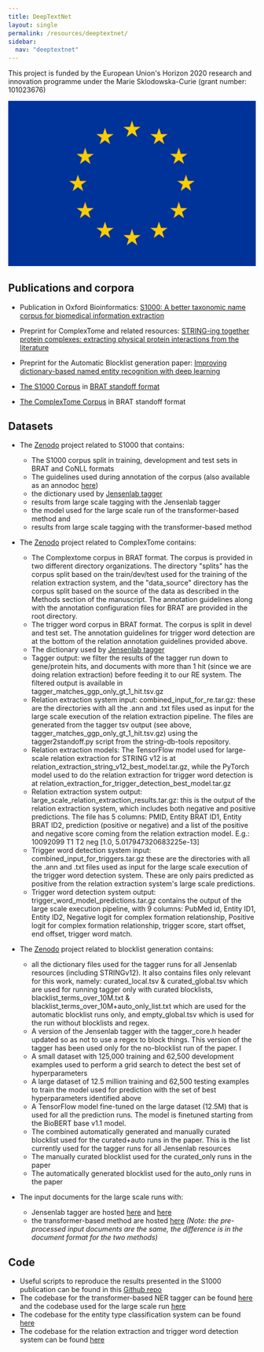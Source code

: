 ```yaml
---
title: DeepTextNet 
layout: single
permalink: /resources/deeptextnet/
sidebar:
  nav: "deeptextnet"
---
```



This project is funded by the European Union's Horizon 2020 research and innovation programme under the Marie Sklodowska-Curie (grant number: 101023676)

![Photo of EU flag](/assets/complextome/EUflag.jpg)  

## Publications and corpora

* Publication in Oxford Bioinformatics: [S1000: A better taxonomic name corpus for biomedical information extraction](https://academic.oup.com/bioinformatics/advance-article/doi/10.1093/bioinformatics/btad369/7192170)
* Preprint for ComplexTome and related resources: [STRING-ing together protein complexes: extracting physical protein interactions from the literature]()
* Preprint for the Automatic Blocklist generation paper: [Improving dictionary-based named entity recognition with deep learning]()

* [The S1000 Corpus](/assets/s1000/S1000-corpus.tar.gz) in [BRAT standoff format](https://brat.nlplab.org/standoff.html)
* [The ComplexTome Corpus](/assets/complextome/ComplexTome.tar.gz) in BRAT standoff format

## Datasets

* The [Zenodo](https://doi.org/10.5281/zenodo.7064902) project related to S1000 that contains: 
  * The S1000 corpus split in training, development and test sets in BRAT and CoNLL formats
  * The guidelines used during annotation of the corpus (also available as an annodoc [here](https://katnastou.github.io/s1000-corpus-annotation-guidelines/))
  * the dictionary used by [Jensenlab tagger](https://github.com/larsjuhljensen/tagger)
  * results from large scale tagging with the Jensenlab tagger 
  * the model used for the large scale run of the transformer-based method and
  * results from large scale tagging with the transformer-based method

* The [Zenodo](https://doi.org/10.5281/zenodo.8139717) project related to ComplexTome contains:
  * The Complextome corpus in BRAT format. The corpus is provided in two different directory organizations. The directory "splits" has the corpus split based on the train/dev/test used for the training of the relation extraction system, and the "data_source" directory has the corpus split based on the source of the data as described in the Methods section of the manuscript. The annotation guidelines along with the annotation configuration files for BRAT are provided in the root directory.
  * The trigger word corpus in BRAT format. The corpus is split in devel and test set. The annotation guidelines for trigger word detection are at the bottom of the relation annotation guidelines provided above.
  * The dictionary used by [Jensenlab tagger](https://github.com/larsjuhljensen/tagger)
  * Tagger output: we filter the results of the tagger run down to gene/protein hits, and documents with more than 1 hit (since we are doing relation extraction) before feeding it to our RE system. The filtered output is available in tagger_matches_ggp_only_gt_1_hit.tsv.gz
  * Relation extraction system input: combined_input_for_re.tar.gz: these are the directories with all the .ann and .txt files used as input for the large scale execution of the relation extraction pipeline. The files are generated from the tagger tsv output (see above, tagger_matches_ggp_only_gt_1_hit.tsv.gz) using the tagger2standoff.py script from the string-db-tools repository.
  * Relation extraction models: The TensorFlow model used for large-scale relation extraction for STRING v12 is at relation_extraction_string_v12_best_model.tar.gz, while the PyTorch model used to do the relation extraction for trigger word detection is at relation_extraction_for_trigger_detection_best_model.tar.gz
  * Relation extraction system output: large_scale_relation_extraction_results.tar.gz: this is the output of the relation extraction system, which includes both negative and positive predictions. The file has 5 columns: PMID, Entity BRAT ID1, Entity BRAT ID2, prediction (positive or negative) and a list of the positive and negative score coming from the relation extraction model. E.g.: 10092099 T1 T2 neg [1.0, 5.017947320683225e-13]
  * Trigger word detection system input: combined_input_for_triggers.tar.gz these are the directories with all the .ann and .txt files used as input for the large scale execution of the trigger word detection system. These are only pairs predicted as positive from the relation extraction system's large scale predictions. 
  * Trigger word detection system output: trigger_word_model_predictions.tar.gz contains the output of the large scale execution pipeline, with 9 columns: PubMed id, Entity ID1, Entity ID2, Negative logit for complex formation relationship, Positive logit for complex formation relationship, trigger score, start offset, end offset, trigger word match.


* The [Zenodo](https://doi.org/10.5281/zenodo.10008720) project related to blocklist generation contains:
  * all the dictionary files used for the tagger runs for all Jensenlab resources (including STRINGv12). It also contains files only relevant for this work, namely: curated_local.tsv & curated_global.tsv which are used for running tagger only with curated blocklists, blacklist_terms_over_10M.txt & blacklist_terms_over_10M+auto_only_list.txt which are used for the automatic blocklist runs only, and empty_global.tsv which is used for the run without blocklists and regex.
  * A version of the Jensenlab tagger with the tagger_core.h header updated so as not to use a regex to block things. This version of the tagger has been used only for the no-blocklist run of the paper. I
  * A small dataset with 125,000 training and 62,500 development examples used to perform a grid search to detect the best set of hyperparameters
  * A large dataset of 12.5 million training and 62,500 testing examples to train the model used for prediction with the set of best hyperparameters identified above 
  * A TensorFlow model fine-tuned on the large dataset (12.5M) that is used for all the prediction runs. The model is finetuned starting from the BioBERT base v1.1 model. 
  * The combined automatically generated and manually curated blocklist used for the curated+auto runs in the paper. This is the list currently used for the tagger runs for all Jensenlab resources
  * The manually curated blocklist used for the curated_only runs in the paper
  * The automatically generated blocklist used for the auto_only runs in the paper


* The input documents for the large scale runs with:
  * Jensenlab tagger are hosted [here](https://a3s.fi/s1000/PubMed-input.tar.gz) and [here](https://a3s.fi/s1000/PMC-OA-input.tar.gz)
  * the transformer-based method are hosted [here](https://a3s.fi/s1000/database_documents.tsv.gz)
_(Note: the pre-processed input documents are the same, the difference is in the document format for the two methods)_

## Code

* Useful scripts to reproduce the results presented in the S1000 publication can be found in this [Github repo](https://zenodo.org/record/7650251#.Y--QPrTMJR4)
* The codebase for the transformer-based NER tagger can be found [here](https://zenodo.org/record/8034112) and the codebase used for the large scale run [here](https://zenodo.org/record/8034152)
* The codebase for the entity type classification system can be found [here](https://github.com/katnastou/BioBERT-based-entity-type-classifier)
* The codebase for the relation extraction and trigger word detection system can be found [here](https://github.com/farmeh/STRINGDB_cf_extraction)


